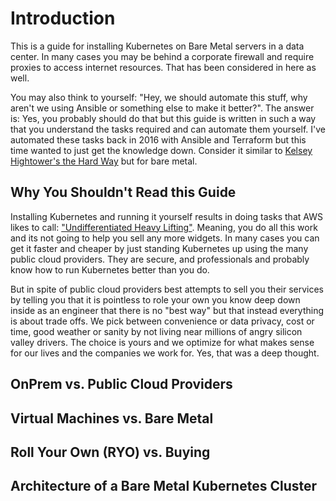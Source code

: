 # Introduction

This is a guide for installing Kubernetes on Bare Metal servers in a data center.  In many cases you may be behind a corporate firewall and require proxies to access internet resources.  That has been considered in here as well. 

You may also think to yourself:  "Hey, we should automate this stuff, why aren't we using Ansible or something else to make it better?".  The answer is: Yes, you probably should do that but this guide is written in such a way that you understand the tasks required and can automate them yourself.  I've automated these tasks back in 2016 with Ansible and Terraform but this time wanted to just get the knowledge down.  Consider it similar to [Kelsey Hightower's the Hard Way](https://github.com/kelseyhightower/kubernetes-the-hard-way) but for bare metal.

## Why You Shouldn't Read this Guide

Installing Kubernetes and running it yourself results in doing tasks that AWS likes to call: ["Undifferentiated Heavy Lifting"](https://www.cio.co.nz/article/466635/amazon_cto_stop_spending_money_undifferentiated_heavy_lifting_/).  Meaning, you do all this work and its not going to help you sell any more widgets.  In many cases you can get it faster and cheaper by just standing Kubernetes up using the many public cloud providers.  They are secure, and professionals and probably know how to run Kubernetes better than you do.  

But in spite of public cloud providers best attempts to sell you their services by telling you that it is pointless to role your own you know deep down inside as an engineer that there is no "best way" but that instead everything is about trade offs.  We pick between convenience or data privacy, cost or time, good weather or sanity by not living near millions of angry silicon valley drivers.  The choice is yours and we optimize for what makes sense for our lives and the companies we work for.  Yes, that was a deep thought.  

## OnPrem vs. Public Cloud Providers



## Virtual Machines vs. Bare Metal

## Roll Your Own (RYO) vs. Buying 

## Architecture of a Bare Metal Kubernetes Cluster